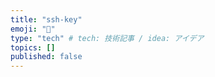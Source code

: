 ```yaml
---
title: "ssh-key"
emoji: "🐥"
type: "tech" # tech: 技術記事 / idea: アイデア
topics: []
published: false
---
```

